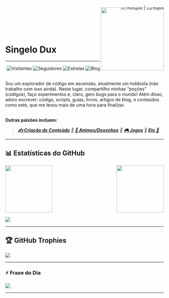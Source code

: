 <div align="right">
  <a href="https://github.com/SingeloDux" style="font-size: 10px; text-decoration: none;">🇵🇹 Português</a> | 
  <a href="https://github.com/SingeloDux/readme_en" style="font-size: 10px; text-decoration: none;">🇬🇧 English</a>
</div>
<img align="right" width="200px" style="margin-top:-10px" src="https://i.imgur.com/QhN9tAc.png">
</br></br></br></br>
<h1 align="left">Singelo Dux </h1>

---

<div align="right">
  
  ![Visitantes](https://hits.sh/github.com/SingeloDux.svg?style=flat-square&label=Visitantes&color=blue&labelColor=black)
  ![Seguidores](https://img.shields.io/github/followers/SingeloDux?label=Seguidores&style=social)
  ![Estrelas](https://img.shields.io/github/stars/SingeloDux?style=social)
  ![Blog](https://img.shields.io/badge/Blog-SingeloDux-blue?style=flat&logo=blog)
  
</div>
</br>
Sou um explorador de código em ascensão, atualmente um hobbista (não trabalho com isso ainda). Neste lugar, compartilho minhas “poções” (códigos), faço experimentos e, claro, gero bugs para o mundo! Além disso, adoro escrever: código, scripts, guias, livros, artigos de blog, e conteúdos como este, que me levou mais de uma hora para finalizar.
</br></br>

**Outras paixões incluem:**
>*[**✍️ Criação de Conteúdo**](https://geekverso.com) 🔹 [**🎥 Animes/Desenhos**](https://singelodux.blogspot.com) 🔹 [**🎮 Jogos**](https://singelodux.blogspot.com) 🔹 [**Etc 🌟**](https://singelodux.blogspot.com)*

---

## 📊 Estatísticas do GitHub

<div style="display: flex; align-items: center; justify-content: space-between;">
  <img src="https://github-readme-stats.vercel.app/api?username=SingeloDux&show_icons=true&hide_title=true&count_private=true&hide=prs&theme=dark" style="height: 150px;" />
  <img src="https://github-readme-stats.vercel.app/api/top-langs/?username=SingeloDux&layout=compact&langs_count=6&theme=dark" style="height: 150px;" />
  <!--
![GitHub Stats](https://github-readme-stats.vercel.app/api?username=SingeloDux&show_icons=true&hide_title=true&count_private=true&hide=prs&theme=dark)
![Top Languages](https://github-readme-stats.vercel.app/api/top-langs/?username=SingeloDux&layout=compact&theme=dark)
-->
</div>

![](https://github-contributor-stats.vercel.app/api?username=SingeloDux&limit=5&theme=dark&combine_all_yearly_contributions=true&hide_title=true)

---

## 🏆 GitHub Trophies
![](https://github-profile-trophy.vercel.app/?username=SingeloDux&theme=radical&no-frame=false&no-bg=true&margin-w=4)

---

### ⚡ Frase do Dia
![](https://quotes-github-readme.vercel.app/api?type=horizontal&theme=dark)


---
<!--
**SingeloDux/singelodux** is a ✨ _special_ ✨ repository because its `README.md` (this file) appears on your GitHub profile.

Here are some ideas to get you started:

- 🔭 I’m currently working on ...
- 🌱 I’m currently learning ...
- 👯 I’m looking to collaborate on ...
- 🤔 I’m looking for help with ...

Acesse WakaTime e registre-se. Instale o plugin WakaTime para seu editor de código (VSCode, Sublime Text, etc.). Após configurar o WakaTime, ele irá começar a monitorar o tempo de codificação. Você pode acessar seu perfil WakaTime e gerar gráficos semelhantes aos mostrados. ![WakaTime](https://wakatime.com/share/@SeuUsuario/xxxxxx.png)
📊 this week i spent my time on:
TypeScript   20 hrs 25 mins  ████████████████████▓░░░░   82.07 %
Python       4 hrs 1 min     ████░░░░░░░░░░░░░░░░░░░░░   16.15 %
JSON         11 mins         ▒░░░░░░░░░░░░░░░░░░░░░░░░   00.75 %
Bash         8 mins          ░░░░░░░░░░░░░░░░░░░░░░░░░   00.54 %
HTML         4 mins          ░░░░░░░░░░░░░░░░░░░░░░░░░   00.32 %
-->
